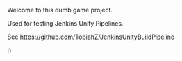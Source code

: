 Welcome to this dumb game project.

Used for testing Jenkins Unity Pipelines.

See https://github.com/TobiahZ/JenkinsUnityBuildPipeline

;)
